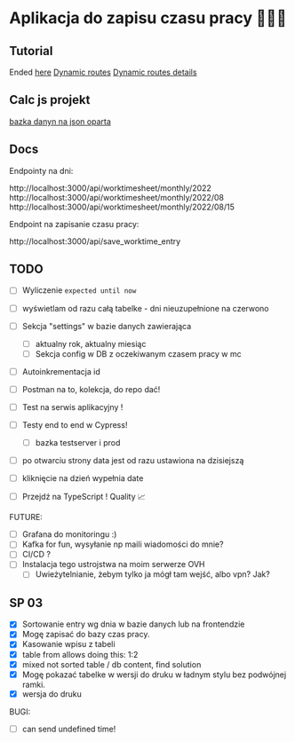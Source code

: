 # Aplikacja do zapisu czasu pracy 👨🏼‍💻

## Tutorial

Ended [here](https://nextjs.org/learn/basics/assets-metadata-css/styling-tips)
[Dynamic routes](https://nextjs.org/learn/basics/dynamic-routes)
[Dynamic routes details](https://nextjs.org/learn/basics/dynamic-routes/dynamic-routes-details)

## Calc js projekt

[bazka danyn na json oparta](https://www.npmjs.com/package/node-json-db)

## Docs

Endpointy na dni:

http://localhost:3000/api/worktimesheet/monthly/2022
http://localhost:3000/api/worktimesheet/monthly/2022/08
http://localhost:3000/api/worktimesheet/monthly/2022/08/15

Endpoint na zapisanie czasu pracy:

http://localhost:3000/api/save_worktime_entry

## TODO

- [ ] Wyliczenie `expected until now`
- [ ] wyświetlam od razu całą tabelke - dni nieuzupełnione na czerwono
- [ ] Sekcja "settings" w bazie danych zawierająca

  - [ ] aktualny rok, aktualny miesiąc
  - [ ] Sekcja config w DB z oczekiwanym czasem pracy w mc

- [ ] Autoinkrementacja id
- [ ] Postman na to, kolekcja, do repo dać!
- [ ] Test na serwis aplikacyjny !
- [ ] Testy end to end w Cypress!

  - [ ] bazka testserver i prod

- [ ] po otwarciu strony data jest od razu ustawiona na dzisiejszą
- [ ] kliknięcie na dzień wypełnia date
- [ ] Przejdź na TypeScript ! Quality 📈

FUTURE:

- [ ] Grafana do monitoringu :)
- [ ] Kafka for fun, wysyłanie np maili wiadomości do mnie?
- [ ] CI/CD ?
- [ ] Instalacja tego ustrojstwa na moim serwerze OVH
  - [ ] Uwieżytelnianie, żebym tylko ja mógł tam wejść, albo vpn? Jak?

## SP 03

- [x] Sortowanie entry wg dnia w bazie danych lub na frontendzie
- [x] Mogę zapisać do bazy czas pracy.
- [x] Kasowanie wpisu z tabeli
- [x] table from allows doing this: 1:2
- [x] mixed not sorted table / db content, find solution
- [x] Mogę pokazać tabelke w wersji do druku w ładnym stylu bez podwójnej ramki.
- [x] wersja do druku

BUGI:

- [ ] can send undefined time!
